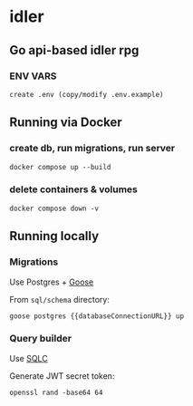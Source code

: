 # idler

## Go api-based idler rpg

### ENV VARS

    create .env (copy/modify .env.example)

## Running via Docker

### create db, run migrations, run server

    docker compose up --build

### delete containers & volumes

    docker compose down -v

## Running locally

### Migrations

Use Postgres + [Goose](https://github.com/pressly/goose)

From `sql/schema` directory:

    goose postgres {{databaseConnectionURL}} up

### Query builder

Use [SQLC](https://docs.sqlc.dev/en/stable/tutorials/getting-started-postgresql.html)

Generate JWT secret token:

    openssl rand -base64 64
